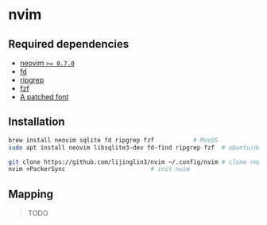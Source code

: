 # nvim

## Required dependencies

- [neovim `>= 0.7.0`](https://github.com/neovim/neovim)
- [fd](https://github.com/sharkdp/fd)
- [ripgrep](https://github.com/BurntSushi/ripgrep)
- [fzf](https://github.com/junegunn/fzf)
- [A patched font](https://www.nerdfonts.com/)

## Installation

```bash
brew install neovim sqlite fd ripgrep fzf			# MacOS
sudo apt install neovim libsqlite3-dev fd-find ripgrep fzf	# ubuntu/debian

git clone https://github.com/lijinglin3/nvim ~/.config/nvim	# clone repo
nvim +PackerSync						# init nvim
```

## Mapping

> TODO

